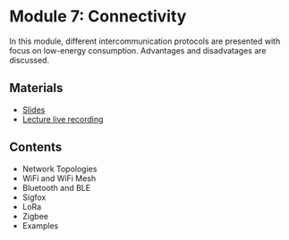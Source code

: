 # Module 7: Connectivity

In this module, different intercommunication protocols are presented with
focus on low-energy consumption. Advantages and disadvatages are discussed.

## Materials
- [Slides](https://github.com/neon-iot/hands-on-iot/blob/main/slides/Clase%207%20-%20Conectividad.pdf)
- [Lecture live recording](https://www.youtube.com/watch?v=uaXuMB7AQKg)

## Contents

- Network Topologies
- WiFi and WiFi Mesh
- Bluetooth and BLE
- Sigfox
- LoRa
- Zigbee
- Examples

